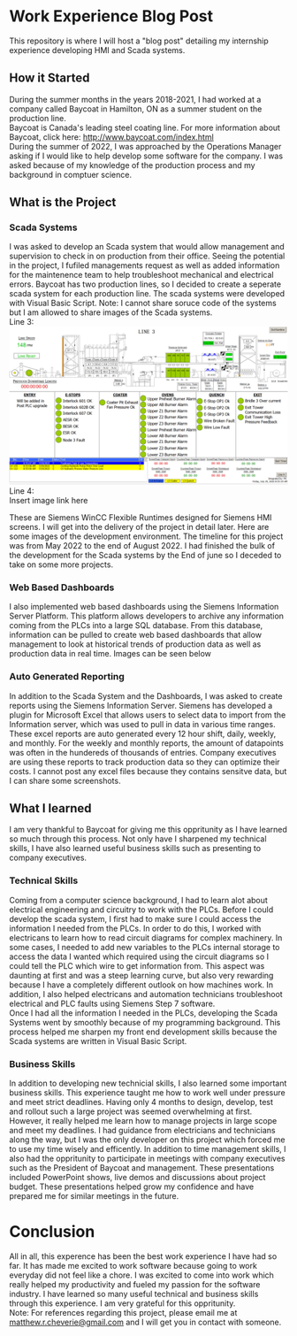 # Work Experience Blog Post
This repository is where I will host a "blog post" detailing my internship experience developing HMI and Scada systems.

## How it Started
During the summer months in the years 2018-2021, I had worked at a company called Baycoat in Hamilton, ON as a summer student on the production line. <br> 
Baycoat is Canada's leading steel coating line. For more information about Baycoat, click here: http://www.baycoat.com/index.html <br>
During the summer of 2022, I was approached by the Operations Manager asking if I would like to help develop some software for the company. 
I was asked because of my knowledge of the production process and my background in comptuer science. <br> 

## What is the Project
### Scada Systems
I was asked to develop an Scada system that would allow management and supervision to check in on production from their office. 
Seeing the potential in the project, I fufiled managements request as well as added information for the maintenence team to help troubleshoot mechanical and 
electrical errors. Baycoat has two production lines, so I decided to create a seperate scada system for each production line. The scada systems were
developed with Visual Basic Script. Note: I cannot share soruce code of the systems but I am allowed to share images of the Scada systems. <br>
Line 3: <br>
![Line 3 Scada](/L3.PNG) <br>
Line 4: <br>
Insert image link here <br>

These are Siemens WinCC Flexible Runtimes designed for Siemens HMI screens. I will get into the delivery of the project in detail later. Here are some images 
of the development environment.
The timeline for this project was from May 2022 to the end of August 2022. I had finished the bulk of the development for the Scada systems by the End of june 
so I deceded to take on some more projects. 
### Web Based Dashboards
I also implemented web based dashboards using the Siemens Information Server Platform. This platform allows developers to archive any information coming from the 
PLCs into a large SQL database. From this database, information can be pulled to create web based dashboards that allow management to look at historical trends
of production data as well as production data in real time. Images can be seen below <br>

### Auto Generated Reporting
In addition to the Scada System and the Dashboards, I was asked to create reports using the Siemens Information Server. Siemens has developed a plugin for 
Microsoft Excel that allows users to select data to import from the Information server, which was used to pull in data in various time ranges. These excel reports 
are auto generated every 12 hour shift, daily, weekly, and monthly. For the weekly and monthly reports, the amount of datapoints was often in the hundereds of thousands 
of entries. Company executives are using these reports to track production data so they can optimize their costs. I cannot post any excel files because they contains sensitve
data, but I can share some screenshots.

## What I learned
I am very thankful to Baycoat for giving me this oppritunity as I have learned so much through this process. Not only have I sharpened my technical skills, I have 
also learned useful business skills such as presenting to company executives.
### Technical Skills
Coming from a computer science background, I had to learn alot about electrical engineering and circuitry to work with the PLCs. Before I could develop the scada
system, I first had to make sure I could access the information I needed from the PLCs. In order to do this, I worked with electricans to learn how to read circuit 
diagrams for complex machinery. In some cases, I needed to add new variables to the PLCs internal storage to access the data I wanted which required using the 
circuit diagrams so I could tell the PLC which wire to get information from. This aspect was daunting at first and was a steep learning curve, but also very 
rewarding because I have a completely different outlook on how machines work. In addition, I also helped electricans and automation technicians troubleshoot
electrical and PLC faults using Siemens Step 7 software. <br>
Once I had all the information I needed in the PLCs, developing the Scada Systems went by smoothly because of my programming background. This process helped me 
sharpen my front end development skills because the Scada systems are written in Visual Basic Script. 
### Business Skills 
In addition to developing new technicial skills, I also learned some important business skills. This experience taught me how to work well under pressure and meet strict deadlines.
Having only 4 months to design, develop, test and rollout such a large project was seemed overwhelming at first. However, it really helped me learn how to manage
projects in large scope and meet my deadlines. I had guidance from electricians and technicians along the way, but I was the only developer on this project which 
forced me to use my time wisely and efficently. In addition to time management skills, I also had the oppritunity to participate in meetings with company executives 
such as the President of Baycoat and management. These presentations included PowerPoint shows, live demos and discussions about project budget. These
presentations helped grow my confidence and have prepared me for similar meetings in the future. 
# Conclusion
All in all, this experence has been the best work experience I have had so far. It has made me excited to work software because going to work everyday did not 
feel like a chore. I was excited to come into work which really helped my productivity and fueled my passion for the software industry. I have learned so many 
useful technical and business skills through this experience. I am very grateful for this oppritunity. <br>
Note: For references regarding this project, please email me at matthew.r.cheverie@gmail.com and I will get you in contact with someone.
